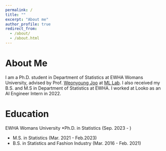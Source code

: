 ```yaml
---
permalink: /
title: ""
excerpt: "About me"
author_profile: true
redirect_from: 
  - /about/
  - /about.html
---
```


About Me
======
I am a Ph.D. student in Department of Statistics at EWHA Womans University, advised by Prof. [Weonyoung Joo](https://ml.ewha.ac.kr/professor) at [ML Lab](https://ml.ewha.ac.kr/main). I also received my B.S. and M.S in Department of Statistics at EWHA. I worked at Looko as an AI Engineer Intern in 2022.


Education
======
EWHA Womans University
*Ph.D. in Statistics (Sep. 2023 - )
* M.S. in Statistics (Mar. 2021 - Feb.2023)
* B.S. in Statistics and Fashion Industry (Mar. 2016 - Feb. 2021)





